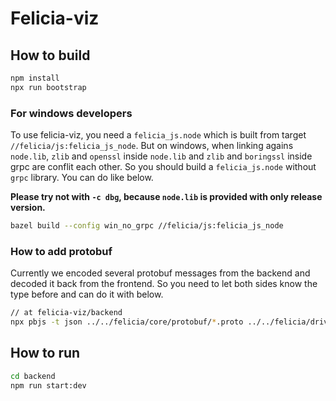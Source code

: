 # Felicia-viz

## How to build

```bash
npm install
npx run bootstrap
```

### For windows developers

To use felicia-viz, you need a `felicia_js.node` which is built from target `//felicia/js:felicia_js_node`. But on windows, when linking agains `node.lib`, `zlib` and `openssl` inside `node.lib` and `zlib` and `boringssl` inside grpc are conflit each other. So you should build a `felicia_js.node` without `grpc` library. You can do like below.

**Please try not with `-c dbg`, because `node.lib` is provided with only release version.**

```bash
bazel build --config win_no_grpc //felicia/js:felicia_js_node
```

### How to add protobuf

Currently we encoded several protobuf messages from the backend and decoded it back from the frontend. So you need to let both sides know the type before and can do it with below.

```bash
// at felicia-viz/backend
npx pbjs -t json ../../felicia/core/protobuf/*.proto ../../felicia/drivers/camera/*.proto  > ../common/proto_bundle/felicia_proto_bundle.json
```

## How to run

```bash
cd backend
npm run start:dev
```